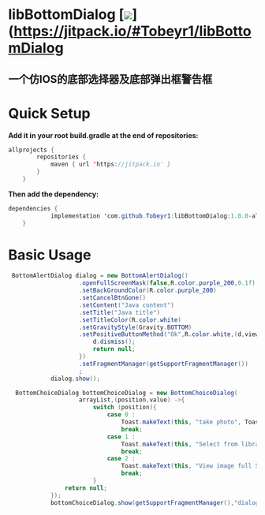 # libBottomDialog [![](https://jitpack.io/v/Tobeyr1/libBottomDialog.svg)](https://jitpack.io/#Tobeyr1/libBottomDialog
一个仿IOS的底部选择器及底部弹出框警告框
---------------------------
# Quick Setup
**Add it in your root build.gradle at the end of repositories:**

```java
allprojects {
		repositories {
			maven { url 'https://jitpack.io' }
		}
	}
```
**Then add the dependency:**
```java
dependencies {
	        implementation 'com.github.Tobeyr1:libBottomDialog:1.0.0-alpha'
	}
```
# Basic Usage
```java
 BottomAlertDialog dialog = new BottomAlertDialog()
                    .openFullScreenMask(false,R.color.purple_200,0.1f)
                    .setBackGroundColor(R.color.purple_200)
                    .setCancelBtnGone()
                    .setContent("Java content")
                    .setTitle("Java title")
                    .setTitleColor(R.color.white)
                    .setGravityStyle(Gravity.BOTTOM)
                    .setPositiveButtonMethod("Ok",R.color.white,(d,view) ->{
                        d.dismiss();
                        return null;
                    })
                    .setFragmentManager(getSupportFragmentManager())
                    ;
            dialog.show();
```
```java
  BottomChoiceDialog bottomChoiceDialog = new BottomChoiceDialog(
                    arrayList,(position,value) ->{
                        switch (position){
                            case 0 :
                                Toast.makeText(this, "take photo", Toast.LENGTH_SHORT).show();
                                break;
                            case 1 :
                                Toast.makeText(this, "Select from library", Toast.LENGTH_SHORT).show();
                                break;
                            case 2 :
                                Toast.makeText(this, "View image full Screen", Toast.LENGTH_SHORT).show();
                                break;
                        }
                return null;
            });
            bottomChoiceDialog.show(getSupportFragmentManager(),"dialog");
```

